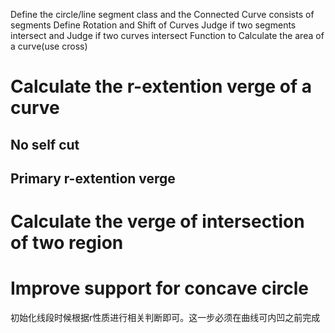 Define the circle/line segment class and the Connected Curve consists of segments
Define Rotation and Shift of Curves
Judge if two segments intersect and Judge if two curves intersect
Function to Calculate the area of a curve(use cross)
# Calculate the r-extention verge of a curve
## No self cut
## Primary r-extention verge
# Calculate the verge of intersection of two region
# Improve support for concave circle
初始化线段时候根据r性质进行相关判断即可。这一步必须在曲线可内凹之前完成